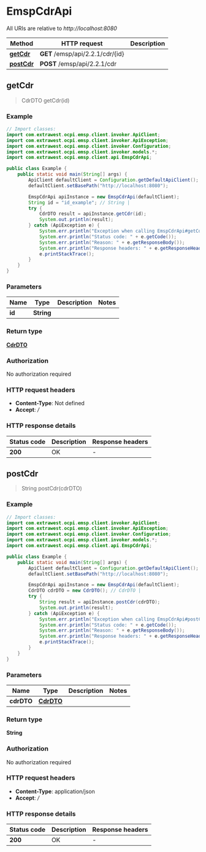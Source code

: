 # EmspCdrApi

All URIs are relative to *http://localhost:8080*

| Method | HTTP request | Description |
|------------- | ------------- | -------------|
| [**getCdr**](EmspCdrApi.md#getCdr) | **GET** /emsp/api/2.2.1/cdr/{id} |  |
| [**postCdr**](EmspCdrApi.md#postCdr) | **POST** /emsp/api/2.2.1/cdr |  |



## getCdr

> CdrDTO getCdr(id)



### Example

```java
// Import classes:
import com.extrawest.ocpi.emsp.client.invoker.ApiClient;
import com.extrawest.ocpi.emsp.client.invoker.ApiException;
import com.extrawest.ocpi.emsp.client.invoker.Configuration;
import com.extrawest.ocpi.emsp.client.invoker.models.*;
import com.extrawest.ocpi.emsp.client.api.EmspCdrApi;

public class Example {
    public static void main(String[] args) {
        ApiClient defaultClient = Configuration.getDefaultApiClient();
        defaultClient.setBasePath("http://localhost:8080");

        EmspCdrApi apiInstance = new EmspCdrApi(defaultClient);
        String id = "id_example"; // String | 
        try {
            CdrDTO result = apiInstance.getCdr(id);
            System.out.println(result);
        } catch (ApiException e) {
            System.err.println("Exception when calling EmspCdrApi#getCdr");
            System.err.println("Status code: " + e.getCode());
            System.err.println("Reason: " + e.getResponseBody());
            System.err.println("Response headers: " + e.getResponseHeaders());
            e.printStackTrace();
        }
    }
}
```

### Parameters


| Name | Type | Description  | Notes |
|------------- | ------------- | ------------- | -------------|
| **id** | **String**|  | |

### Return type

[**CdrDTO**](CdrDTO.md)

### Authorization

No authorization required

### HTTP request headers

- **Content-Type**: Not defined
- **Accept**: */*


### HTTP response details
| Status code | Description | Response headers |
|-------------|-------------|------------------|
| **200** | OK |  -  |


## postCdr

> String postCdr(cdrDTO)



### Example

```java
// Import classes:
import com.extrawest.ocpi.emsp.client.invoker.ApiClient;
import com.extrawest.ocpi.emsp.client.invoker.ApiException;
import com.extrawest.ocpi.emsp.client.invoker.Configuration;
import com.extrawest.ocpi.emsp.client.invoker.models.*;
import com.extrawest.ocpi.emsp.client.api.EmspCdrApi;

public class Example {
    public static void main(String[] args) {
        ApiClient defaultClient = Configuration.getDefaultApiClient();
        defaultClient.setBasePath("http://localhost:8080");

        EmspCdrApi apiInstance = new EmspCdrApi(defaultClient);
        CdrDTO cdrDTO = new CdrDTO(); // CdrDTO | 
        try {
            String result = apiInstance.postCdr(cdrDTO);
            System.out.println(result);
        } catch (ApiException e) {
            System.err.println("Exception when calling EmspCdrApi#postCdr");
            System.err.println("Status code: " + e.getCode());
            System.err.println("Reason: " + e.getResponseBody());
            System.err.println("Response headers: " + e.getResponseHeaders());
            e.printStackTrace();
        }
    }
}
```

### Parameters


| Name | Type | Description  | Notes |
|------------- | ------------- | ------------- | -------------|
| **cdrDTO** | [**CdrDTO**](CdrDTO.md)|  | |

### Return type

**String**

### Authorization

No authorization required

### HTTP request headers

- **Content-Type**: application/json
- **Accept**: */*


### HTTP response details
| Status code | Description | Response headers |
|-------------|-------------|------------------|
| **200** | OK |  -  |

